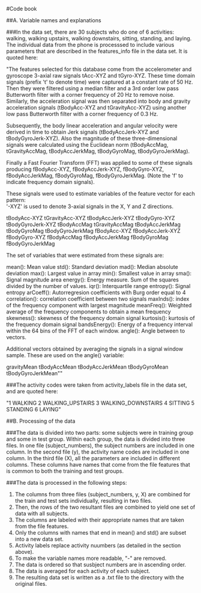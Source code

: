 #Code book

##A. Variable names and explanations

###In the data set, there are 30 subjects who do one of 6 activities: walking, walking upstairs, walking downstairs, sitting, standing, and laying.  The individual data from the phone is processsed to include various parameters that are described in the features_info file in the data set.  It is quoted here:

"The features selected for this database come from the accelerometer and gyroscope 3-axial raw signals tAcc-XYZ and tGyro-XYZ. These time domain signals (prefix 't' to denote time) were captured at a constant rate of 50 Hz. Then they were filtered using a median filter and a 3rd order low pass Butterworth filter with a corner frequency of 20 Hz to remove noise. Similarly, the acceleration signal was then separated into body and gravity acceleration signals (tBodyAcc-XYZ and tGravityAcc-XYZ) using another low pass Butterworth filter with a corner frequency of 0.3 Hz. 

Subsequently, the body linear acceleration and angular velocity were derived in time to obtain Jerk signals (tBodyAccJerk-XYZ and tBodyGyroJerk-XYZ). Also the magnitude of these three-dimensional signals were calculated using the Euclidean norm (tBodyAccMag, tGravityAccMag, tBodyAccJerkMag, tBodyGyroMag, tBodyGyroJerkMag). 

Finally a Fast Fourier Transform (FFT) was applied to some of these signals producing fBodyAcc-XYZ, fBodyAccJerk-XYZ, fBodyGyro-XYZ, fBodyAccJerkMag, fBodyGyroMag, fBodyGyroJerkMag. (Note the 'f' to indicate frequency domain signals). 

These signals were used to estimate variables of the feature vector for each pattern:  
'-XYZ' is used to denote 3-axial signals in the X, Y and Z directions.

tBodyAcc-XYZ
tGravityAcc-XYZ
tBodyAccJerk-XYZ
tBodyGyro-XYZ
tBodyGyroJerk-XYZ
tBodyAccMag
tGravityAccMag
tBodyAccJerkMag
tBodyGyroMag
tBodyGyroJerkMag
fBodyAcc-XYZ
fBodyAccJerk-XYZ
fBodyGyro-XYZ
fBodyAccMag
fBodyAccJerkMag
fBodyGyroMag
fBodyGyroJerkMag

The set of variables that were estimated from these signals are: 

mean(): Mean value
std(): Standard deviation
mad(): Median absolute deviation 
max(): Largest value in array
min(): Smallest value in array
sma(): Signal magnitude area
energy(): Energy measure. Sum of the squares divided by the number of values. 
iqr(): Interquartile range 
entropy(): Signal entropy
arCoeff(): Autorregresion coefficients with Burg order equal to 4
correlation(): correlation coefficient between two signals
maxInds(): index of the frequency component with largest magnitude
meanFreq(): Weighted average of the frequency components to obtain a mean frequency
skewness(): skewness of the frequency domain signal 
kurtosis(): kurtosis of the frequency domain signal 
bandsEnergy(): Energy of a frequency interval within the 64 bins of the FFT of each window.
angle(): Angle between to vectors.

Additional vectors obtained by averaging the signals in a signal window sample. These are used on the angle() variable:

gravityMean
tBodyAccMean
tBodyAccJerkMean
tBodyGyroMean
tBodyGyroJerkMean""

###The activity codes were taken from activity_labels file in the data set, and are quoted here:

"1 WALKING
2 WALKING_UPSTAIRS
3 WALKING_DOWNSTAIRS
4 SITTING
5 STANDING
6 LAYING"

##B. Processing of the data

###The data is divided into two parts: some subjects were in training group and some in test group.  Within each group, the data is divided into three files.  In one file (subject_numbers), the subject numbers are included in one column.  In the second file (y), the activity name codes are included in one column.  In the third file (X), all the parameters are included in different columns.  These columns have names that come from the file features that is common to both the training and test groups.

###The data is processed in the following steps:
1. The columns from three files (subject_numbers, y, X) are combined for the train and test sets individually, resulting in two files.  
2. Then, the rows of the two resultant files are combined to yield one set of data with all subjects.
3. The columns are labeled with their appropriate names that are taken from the file features.
4. Only the columns with names that end in mean() and std() are subset into a new data set.
5. Activity labels replace activity nuumbers (as detailed in the section above).
6. To make the variable names more readable, "-" are removed.
7. The data is ordered so that susbject numbers are in ascending order.
8. The data is averaged for each activity of each subject.
9. The resulting data set is written as a .txt file to the directory with the original files.

